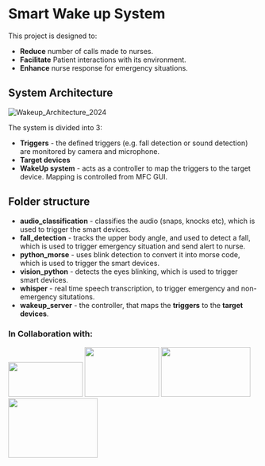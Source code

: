 # Smart Wake up System 
This project is designed to:
- **Reduce** number of calls made to nurses.
- **Facilitate** Patient interactions with its environment.
- **Enhance** nurse response for emergency situations.
## System Architecture
![Wakeup_Architecture_2024](https://github.com/SSE-GROUP5/wakeup-system/assets/75443246/c4981149-324d-4bcc-b136-89e019463d0e)

The system is divided into 3:
- **Triggers** - the defined triggers (e.g. fall detection or sound detection) are monitored by camera and microphone.
- **Target devices**
- **WakeUp system** - acts as a controller to map the triggers to the target device. Mapping is controlled from MFC GUI.

## Folder structure
- **audio_classification** - classifies the audio (snaps, knocks etc), which is used to trigger the smart devices.
- **fall_detection** - tracks the upper body angle, and used to detect a fall, which is used to trigger emergency situation and send alert to nurse.
- **python_morse** - uses blink detection to convert it into morse code, which is used to trigger the smart devices.
- **vision_python** - detects the eyes blinking, which is used to trigger smart devices.
- **whisper** - real time speech transcription, to trigger emergency and non-emergency situtations.
- **wakeup_server** - the controller, that maps the **triggers** to the **target devices**.

### In Collaboration with:
<img src="https://github.com/SSE-GROUP5/wakeup-system/assets/75443246/3d45fe59-2177-4196-bb57-3a379a42c639" width="150" height="70">   <img src="https://github.com/SSE-GROUP5/wakeup-system/assets/75443246/518844b3-1d2d-444c-9d2b-7f4dda07b68b" width="150" height="100">   <img src="https://github.com/SSE-GROUP5/wakeup-system/assets/75443246/b1212966-1e4d-450b-ac4f-4fb994acf488" width="180" height="100">    <img src="https://logospng.org/download/roche/roche-4096.png" width="180" height="120">
